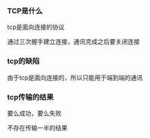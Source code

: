 ### TCP是什么

tcp是面向连接的协议

通过三次握手建立连接，通讯完成之后要关闭连接

### tcp的缺陷

由于tcp是面向连接的，所以只能用于端到端的通讯

### tcp传输的结果

要么成功，要么失败

不存在传输一半的结果










